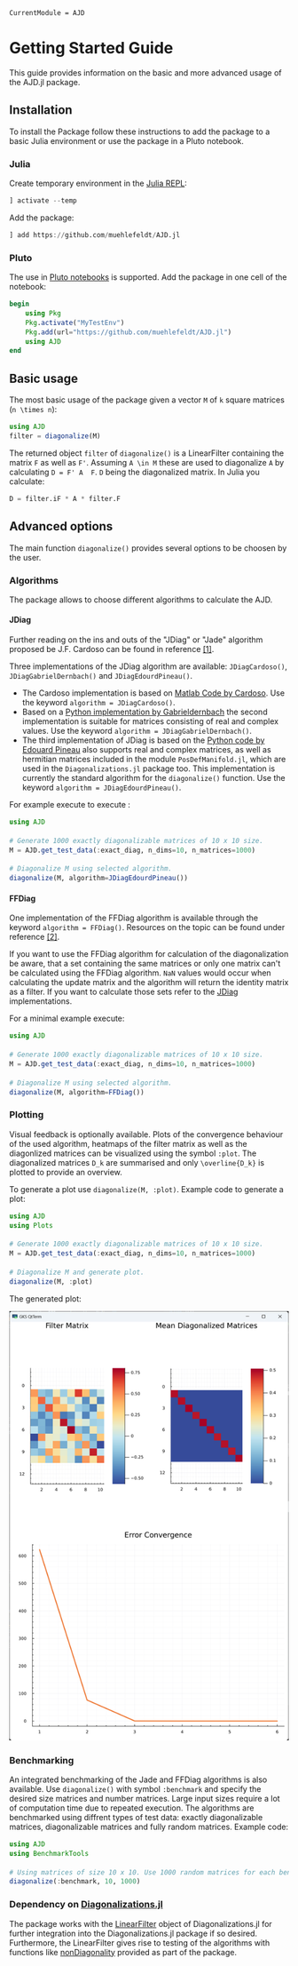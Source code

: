 ```@meta
CurrentModule = AJD
```

# Getting Started Guide
This guide provides information on the basic and more advanced usage of the AJD.jl package.

## Installation
To install the Package follow these instructions to add the package to a basic Julia environment or use the package in a Pluto notebook.

### Julia
Create temporary environment in the [Julia REPL](https://docs.julialang.org/en/v1/stdlib/REPL/):
```julia
] activate --temp
```
Add the package:
```julia
] add https://github.com/muehlefeldt/AJD.jl
```

### Pluto
The use in [Pluto notebooks](https://plutojl.org/) is supported. Add the package in one cell of the notebook:
```julia
begin
    using Pkg
    Pkg.activate("MyTestEnv")
    Pkg.add(url="https://github.com/muehlefeldt/AJD.jl")
    using AJD
end
```

## Basic usage
The most basic usage of the package given a vector ``M`` of ``k`` square matrices (``n \times n``):
```julia
using AJD
filter = diagonalize(M)
```

The returned object `filter` of `diagonalize()` is a LinearFilter containing the matrix ``F`` as well as ``F'``. Assuming ``A \in M`` these are used to diagonalize ``A`` by calculating ``D = F' A  F``. ``D`` being the diagonalized matrix. In Julia you calculate:
```julia
D = filter.iF * A * filter.F
```

## Advanced options
The main function `diagonalize()` provides several options to be choosen by the user.

### Algorithms
The package allows to choose different algorithms to calculate the AJD.

#### JDiag
Further reading on the ins and outs of the "JDiag" or "Jade" algorithm proposed be J.F. Cardoso can be found in reference [[1]](references.md).

Three implementations of the JDiag algorithm are available: `JDiagCardoso()`, `JDiagGabrielDernbach()` and `JDiagEdourdPineau()`.

* The Cardoso implementation is based on [Matlab Code by Cardoso](https://www2.iap.fr/users/cardoso/jointdiag.html). Use the keyword `algorithm = JDiagCardoso()`.
* Based on a [Python implementation by Gabrieldernbach](https://github.com/gabrieldernbach/approximate_joint_diagonalization/) the second implementation is suitable for matrices consisting of real and complex values. Use the keyword `algorithm = JDiagGabrielDernbach()`.
* The third implementation of JDiag is based on the [Python code by Edouard Pineau](https://github.com/edouardpineau/Time-Series-ICA-with-SOBI-Jacobi) also supports real and complex matrices, as well as hermitian matrices included in the module `PosDefManifold.jl`, which are used in the `Diagonalizations.jl` package too. This implementation is currently the standard algorithm for the `diagonalize()` function. Use the keyword `algorithm = JDiagEdourdPineau()`.

For example execute to execute :
```julia
using AJD

# Generate 1000 exactly diagonalizable matrices of 10 x 10 size.
M = AJD.get_test_data(:exact_diag, n_dims=10, n_matrices=1000)

# Diagonalize M using selected algorithm.
diagonalize(M, algorithm=JDiagEdourdPineau())
```

#### FFDiag
One implementation of the FFDiag algorithm is available through the keyword `algorithm = FFDiag()`. Resources on the topic can be found under reference [[2]](references.md).

If you want to use the FFDiag algorithm for calculation of the diagonalization be aware, that a set containing the same matrices or only one matrix can't be calculated using the FFDiag algorithm. `NaN` values would occur when calculating the update matrix and the algorithm will return the identity matrix as a filter. If you want to calculate those sets refer to the [JDiag](#jdiag) implementations.

For a minimal example execute:
```julia
using AJD

# Generate 1000 exactly diagonalizable matrices of 10 x 10 size.
M = AJD.get_test_data(:exact_diag, n_dims=10, n_matrices=1000)

# Diagonalize M using selected algorithm.
diagonalize(M, algorithm=FFDiag())
```

### Plotting
Visual feedback is optionally available. Plots of the convergence behaviour of the used algorithm, heatmaps of the filter matrix as well as the diagonlized matrices can be visualized using the symbol `:plot`.  The diagonalized matrices ``D_k`` are summarised and only ``\overline{D_k}`` is plotted to provide an overview. 

To generate a plot use `diagonalize(M, :plot)`. Example code to generate a plot:

```julia
using AJD
using Plots

# Generate 1000 exactly diagonalizable matrices of 10 x 10 size.
M = AJD.get_test_data(:exact_diag, n_dims=10, n_matrices=1000)

# Diagonalize M and generate plot.
diagonalize(M, :plot)
```
The generated plot:

![](plot.png)

### Benchmarking
An integrated benchmarking of the Jade and FFDiag algorithms is also available. Use `diagonalize()` with symbol `:benchmark` and specify the desired size matrices and number matrices. Large input sizes require a lot of computation time due to repeated execution. The algorithms are benchmarked using diffrent types of test data: exactly diagonalizable matrices, diagonalizable matrices and fully random matrices. Example code:
```julia
using AJD
using BenchmarkTools

# Using matrices of size 10 x 10. Use 1000 random matrices for each benchmarked run.
diagonalize(:benchmark, 10, 1000)
```


### Dependency on [Diagonalizations.jl](https://marco-congedo.github.io/Diagonalizations.jl/dev/)
The package works with the [LinearFilter](https://marco-congedo.github.io/Diagonalizations.jl/dev/Diagonalizations/#LinearFilter) object of Diagonalizations.jl for further integration into the Diagonalizations.jl package if so desired. Furthermore, the LinearFilter gives rise to testing of the algorithms with functions like [nonDiagonality](https://marco-congedo.github.io/Diagonalizations.jl/dev/tools/#Diagonalizations.nonDiagonality) provided as part of the package.